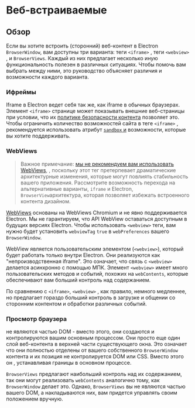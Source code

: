 # Веб-встраиваемые

## Обзор

Если вы хотите встроить (сторонний) веб-контент в Electron `BrowserWindow`, вам доступны три варианта: теги `<iframe>` , теги `<webview>` , и `BrowserViews`. Каждый из них предлагает несколько иную функциональность полезен в различных ситуациях. Чтобы помочь вам выбрать между ними, это руководство объясняет различия и возможности каждого варианта.

### Ифреймы

Iframe в Electron ведет себя так же, как iframe в обычных браузерах. Элемент `<iframe>` странице может показывать внешние веб-страницы при условии, что их [политике безопасности контента](https://developer.mozilla.org/en-US/docs/Web/HTTP/CSP) позволяет это. Чтобы ограничить количество возможностей сайта в теге `<iframe>` , рекомендуется использовать атрибут [`sandbox` и](https://developer.mozilla.org/en-US/docs/Web/HTML/Element/iframe#attr-sandbox) возможности, которые вы хотите поддерживать.

### WebViews

> Важное примечание: [мы не рекомендуем вам использовать WebViews](../api/webview-tag.md#warning), , поскольку этот тег претерпевает драматические архитектурные изменения, которые могут повлиять стабильность вашего приложения. Рассмотрите возможность перехода на альтернативные варианты, `iframe` и Electron, `BrowserView`архитектура, которая позволяет избежать встроенного контента дизайном.

[WebViews](../api/webview-tag.md) основаны на WebViews Chromium и не явно поддерживается Electron. Мы не гарантируем, что API WebView оставаться доступным в будущих версиях Electron. Чтобы использовать `<webview>` теги, вам нужно будет установить `webviewTag` `true` в `webPreferences` вашего `BrowserWindow`.

WebView является пользовательским элементом (`<webview>`), который будет работать только внутри Electron. Они реализуются как "непроизводственная iframe". Это означает, что связь с `<webview>` делается асинхронно с помощью МПК. Элемент `<webview>` имеет много пользовательских методов и событий, похожих на `webContents`, которые обеспечивают вам больший контроль над содержанием.

По сравнению с `<iframe>`, `<webview>` , как правило, немного медленнее, но предлагает гораздо больший контроль в загрузке и общении со сторонним контентом и обработки различных событий.

### Просмотр браузера

[](../api/browser-view.md) не являются частью DOM - вместо этого, они создаются и контролируются вашим основным процессом. Они просто еще один слой веб-контента в верхней части существующего окна. Это означает что они полностью отделены от вашего собственного `BrowserWindow` контента и их позиция не контролируется DOM или CSS. Вместо этого он , устанавливая границы в основном процессе.

`BrowserViews` предлагают наибольший контроль над их содержанием, так они могут реализовать `webContents` аналогично тому, как `BrowserWindow` делает это. Однако, `BrowserViews` вы не являются частью вашего DOM, а накладываются них, вам придется управлять своим положением вручную.
